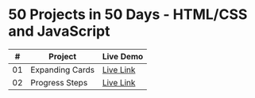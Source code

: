 # 50 Projects in 50 Days - HTML/CSS and JavaScript


|  #  | Project                                                                                                                     | Live Demo                                                                         |
| :-: | --------------------------------------------------------------------------------------------------------------------------- | --------------------------------------------------------------------------------- |
| 01  | Expanding Cards | [Live Link](https://50projects-expending-cards.netlify.app/)               |
| 02  | Progress Steps  | [Live Link](https://50projects-prograss-steps.netlify.app/)                |
